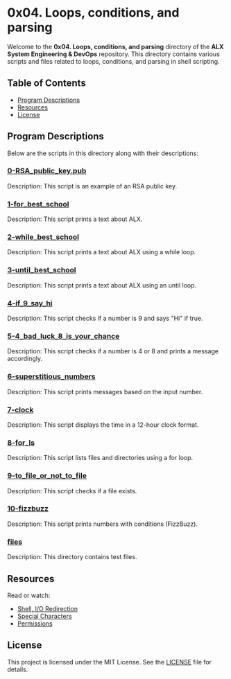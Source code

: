 # 0x04. Loops, conditions, and parsing

Welcome to the **0x04. Loops, conditions, and parsing** directory of the **ALX System Engineering & DevOps** repository. This directory contains various scripts and files related to loops, conditions, and parsing in shell scripting.

## Table of Contents

- [Program Descriptions](#program-descriptions)
- [Resources](#resources)
- [License](#license)

## Program Descriptions

Below are the scripts in this directory along with their descriptions:

### [0-RSA_public_key.pub](https://github.com/iakev/alx-system_engineering-devops/blob/main/0x04-loops_conditions_and_parsing/0-RSA_public_key.pub)

Description: This script is an example of an RSA public key.

### [1-for_best_school](https://github.com/iakev/alx-system_engineering-devops/blob/main/0x04-loops_conditions_and_parsing/1-for_best_school)

Description: This script prints a text about ALX.

### [2-while_best_school](https://github.com/iakev/alx-system_engineering-devops/blob/main/0x04-loops_conditions_and_parsing/2-while_best_school)

Description: This script prints a text about ALX using a while loop.

### [3-until_best_school](https://github.com/iakev/alx-system_engineering-devops/blob/main/0x04-loops_conditions_and_parsing/3-until_best_school)

Description: This script prints a text about ALX using an until loop.

### [4-if_9_say_hi](https://github.com/iakev/alx-system_engineering-devops/blob/main/0x04-loops_conditions_and_parsing/4-if_9_say_hi)

Description: This script checks if a number is 9 and says "Hi" if true.

### [5-4_bad_luck_8_is_your_chance](https://github.com/iakev/alx-system_engineering-devops/blob/main/0x04-loops_conditions_and_parsing/5-4_bad_luck_8_is_your_chance)

Description: This script checks if a number is 4 or 8 and prints a message accordingly.

### [6-superstitious_numbers](https://github.com/iakev/alx-system_engineering-devops/blob/main/0x04-loops_conditions_and_parsing/6-superstitious_numbers)

Description: This script prints messages based on the input number.

### [7-clock](https://github.com/iakev/alx-system_engineering-devops/blob/main/0x04-loops_conditions_and_parsing/7-clock)

Description: This script displays the time in a 12-hour clock format.

### [8-for_ls](https://github.com/iakev/alx-system_engineering_devops/blob/main/0x04-loops_conditions_and_parsing/8-for_ls)

Description: This script lists files and directories using a for loop.

### [9-to_file_or_not_to_file](https://github.com/iakev/alx-system_engineering_devops/blob/main/0x04-loops_conditions_and_parsing/9-to_file_or_not_to_file)

Description: This script checks if a file exists.

### [10-fizzbuzz](https://github.com/iakev/alx-system_engineering-devops/blob/main/0x04-loops_conditions_and_parsing/10-fizzbuzz)

Description: This script prints numbers with conditions (FizzBuzz).

### [files](https://github.com/iakev/alx-system_engineering_devops/blob/main/0x04-loops_conditions_and_parsing/files)

Description: This directory contains test files.

## Resources

Read or watch:

- [Shell, I/O Redirection](https://www.gnu.org/software/bash/manual/html_node/Redirections.html)
- [Special Characters](https://www.gnu.org/software/bash/manual/html_node/Special-Parameters.html)
- [Permissions](https://www.guru99.com/file-permissions.html)

## License

This project is licensed under the MIT License. See the [LICENSE](LICENSE) file for details.
